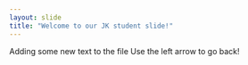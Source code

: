 ```yaml
---
layout: slide
title: "Welcome to our JK student slide!"
---
```

Adding some new text to the file
Use the left arrow to go back!